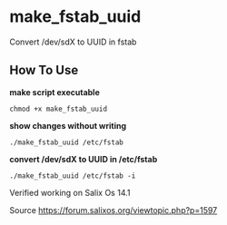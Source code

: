 # make_fstab_uuid
Convert /dev/sdX to UUID in fstab

## How To Use

**make script executable**

`chmod +x make_fstab_uuid`

**show changes without writing**

`./make_fstab_uuid /etc/fstab`

**convert /dev/sdX to UUID in /etc/fstab**

`./make_fstab_uuid /etc/fstab -i`


Verified working on Salix Os 14.1

Source https://forum.salixos.org/viewtopic.php?p=1597

